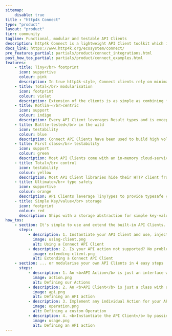 ```yaml
---
sitemap:
    disable: true
title : "http4k Connect"
type: "product"
layout: "product"
tier: community
tagline: Functional, modular and testable API Clients 
description: http4k Connect is a lightweight API Client toolkit which includes libraries for connecting to popular third-party cloud services and AI backends
docs_link: https://www.http4k.org/ecosystem/connect/
pre_features_partial: partials/product/connect_integrations.html
post_how_tos_partial: partials/product/connect_examples.html
features:
    - title: Tiny</br> footprint
      icon: supportive
      colour: pink
      description: In true http4k-style, Connect clients rely on minimal dependencies and zero reflection, perfect for lightweight and security-conscious applications.
    - title: Total</br> modularisation
      icon: footprint
      colour: violet
      description: Extension of the clients is as simple as combining function calls or implementing a single data class with just 2 simple methods.
    - title: Kotlin-</br>centric
      icon: support
      colour: indigo
      description: Every API Client leverages Result types and is exception-safe, so you can finally code like it's Kotlin that you're writing!
    - title: Battle-tested</br> in the wild
      icon: testability
      colour: blue
      description: Connect API Clients have been used to build high volume applications in Banking, Publishing, eCommerce & Government projects.
    - title: First class</br> testability
      icon: support
      colour: green
      description: Most API Clients come with an in-memory cloud-service fake which can be used for lightning fast test suites or spun up as a server.</br></br>All fakes are chaos-enabled, so you can test what happens to your code in failure scenarios.
    - title: Total</br> control
      icon: testability
      colour: yellow
      description: Most API Client libraries hide their HTTP client from you, stopping you from implementing observability or customisation.</br></br>Connect allows any http4k client module to be plugged in, so you can leverage the full power of http4k
    - title: Ultimate</br> type safety
      icon: supportive
      colour: orange
      description: API Clients leverage TinyTypes to provide typesafe coding and automatic serialisation.</br></br>Stop relying on unsafe, stringly-typed APIs.
    - title: Simple Key/value</br> storage
      icon: footprint
      colour: red
      description: Ships with a storage abstraction for simple key-value storage, and adapters for popular backends.</br></br>Plugin in-memory, S3, JDBC or Redis with a single line of code!
how_tos:
    - section: It's simple to use and extend the built-in API Clients...
      steps:
          - description: 1. Instantiate your API Client and use, injecting your own HTTP client for observability.
            image: using-client.png
            alt: Using a Connect API Client
          - description: 2. Is your API action not supported? No problem - simply create your own by extension!
            image: extending-client.png
            alt: Extending a Connect API Client
    - section: ... or modularise your own API Clients in 4 easy steps ...
      steps:
          - description: 1. An <b>API Action</b> is just an interface with methods for marshalling the contents of HTTP messages.
            image: action.png
            alt: Defining our Actions
          - description: 2. An <b>API Client</b> is just a class with a single function and handles with the transport for the remote API.
            image: api.png
            alt: Defining an API action
          - description: 3. Implement any individual Action for your API with <b>a single class</b> and a <b>extension method</b>. Compose multiple calls together without bloating your API Client!
            image: operation.png
            alt: Defining a custom Operation
          - description: 4. <b>Instantiate the API Client</b> by passing in the HTTP client and other transport requirements, and call it as normal. Exceptions are trapped in the returned Result.
            image: usage.png
            alt: Defining an API action
---
```

